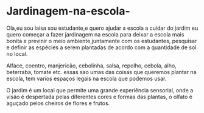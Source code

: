 # Jardinagem-na-escola-
  Ola,eu sou laisa sou estudante,e quero ajudar a escola a cuidar do jardim eu quero começar a fazer jardinagem na escola para deixar a escola mais bonita e previnir o meio ambiente,juntamente com os estudantes, pesquisar e definir as espécies a serem plantadas de acordo com a quantidade de sol no local.

  Alface, coentro, manjericão, cebolinha, salsa, repolho, cebola, alho, beterraba, tomate etc. essas sao umas das coisas que queremos plantar na escola, tem varios espaços legais na escola que podemos usar.
  
  
  O jardim é um local que permite uma grande experiência sensorial, onde a visão é despertada pelas diferentes cores e formas das plantas, o olfato é aguçado pelos cheiros de flores e frutos.
